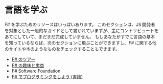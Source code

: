 # 言語を学ぶ

F# を学ぶためのリソースはいっぱいあります。
このセクションは、JS 開発者を対象とした一般的なガイドとして書かれていますが、主にコントリビュートをあてにしていて、まだまだ完成していません。
もしあなたがすでに言語の基本を知っているならば、次のセクションに飛ぶことができますし、F# に関する他のサイトや本のようなものをチェックすることもできます。

-   [F# のツアー](https://docs.microsoft.com/ja-jp/dotnet/fsharp/tour)
-   [F# の趣味と実益](https://fsharpforfunandprofit.com/)
-   [F# Software Foundation](https://fsharp.org/)
-   [F# でプログラミングをしよう (書籍)](https://www.manning.com/books/get-programming-with-f-sharp)
